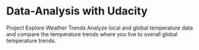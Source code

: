 # Data-Analysis with Udacity

Project Explore Weather Trends
Analyze local and global temperature data and compare the temperature trends where you live to
overall global temperature trends.

